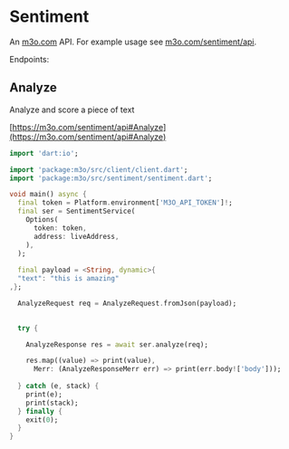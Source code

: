 # Sentiment

An [m3o.com](https://m3o.com) API. For example usage see [m3o.com/sentiment/api](https://m3o.com/sentiment/api).

Endpoints:

## Analyze

Analyze and score a piece of text


[https://m3o.com/sentiment/api#Analyze](https://m3o.com/sentiment/api#Analyze)

```dart
import 'dart:io';

import 'package:m3o/src/client/client.dart';
import 'package:m3o/src/sentiment/sentiment.dart';

void main() async {
  final token = Platform.environment['M3O_API_TOKEN']!;
  final ser = SentimentService(
    Options(
      token: token,
      address: liveAddress,
    ),
  );
 
  final payload = <String, dynamic>{
  "text": "this is amazing"
,};

  AnalyzeRequest req = AnalyzeRequest.fromJson(payload);

  
  try {

	AnalyzeResponse res = await ser.analyze(req);

    res.map((value) => print(value),
	  Merr: (AnalyzeResponseMerr err) => print(err.body!['body']));	
  
  } catch (e, stack) {
    print(e);
	print(stack);
  } finally {
    exit(0);
  }
}
```
